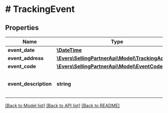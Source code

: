 # # TrackingEvent

## Properties

Name | Type | Description | Notes
------------ | ------------- | ------------- | -------------
**event_date** | [**\DateTime**](\DateTime.md) |  |
**event_address** | [**\Evers\SellingPartnerApi\Model\TrackingAddress**](TrackingAddress.md) |  |
**event_code** | [**\Evers\SellingPartnerApi\Model\EventCode**](EventCode.md) |  |
**event_description** | **string** | A description for the corresponding event code. |

[[Back to Model list]](../../README.md#models) [[Back to API list]](../../README.md#endpoints) [[Back to README]](../../README.md)
